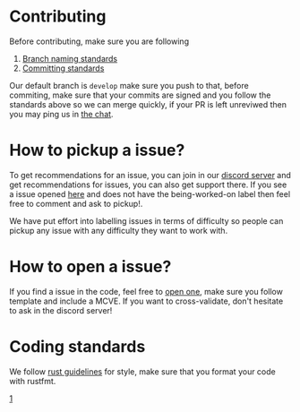 # Contributing

Before contributing, make sure you are following 
1. [Branch naming standards](https://github.com/OctaneWeb/Octane/wiki/Branch-naming-scheme)
2. [Committing standards](https://github.com/OctaneWeb/Octane/wiki/Commit-guidelines)

Our default branch is `develop` make sure you push to that, before commiting, make sure that your commits are signed and you follow the standards above so we can merge quickly, if your PR is left unreviwed then you may ping us in [the chat](1).

# How to pickup a issue? 

To get recommendations for an issue, you can join in our [discord server](1) and get recommendations for issues, you can also get support there.
If you see a issue opened [here](https://github.com/OctaneWeb/Octane/issues) and does not have the being-worked-on label then feel free to comment and ask to pickup!. 

We have put effort into labelling issues in terms of difficulty so people can pickup any issue with any difficulty they want to work with.

# How to open a issue?

If you find a issue in the code, feel free to [open one](https://github.com/OctaneWeb/Octane/issues), make sure you follow template and include a MCVE. 
If you want to cross-validate, don't hesitate to ask in the discord server!

# Coding standards

We follow [rust guidelines](https://doc.rust-lang.org/1.0.0/style/README.html) for style, make sure that you format your code with rustfmt. 

[1](https://discord.gg/j6PsmNC)
